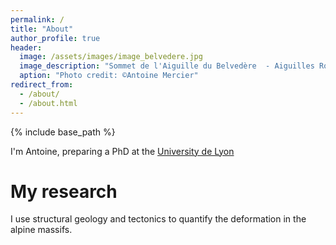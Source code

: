 ```yaml
---
permalink: /
title: "About"
author_profile: true
header:
  image: /assets/images/image_belvedere.jpg
  image_description: "Sommet de l'Aiguille du Belvedère  - Aiguilles Rouges, France"
  aption: "Photo credit: ©Antoine Mercier"
redirect_from: 
  - /about/
  - /about.html
---
```

{% include base_path %}

I'm Antoine, preparing a PhD at the [University de Lyon](https://www.univ-lyon1.fr/)

My research
======

I use structural geology and tectonics to quantify the deformation in the alpine massifs. 
